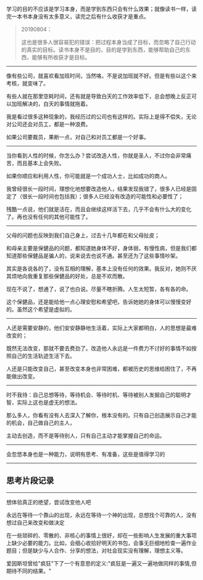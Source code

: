 学习的目的不应该是学习本身，而是学到东西只会有什么效果；就像读书一样，读完一本书本身没有太多意义，读完之后有什么收获才是重点。

> 20190804：
>
> 这也是很多人很容易犯的错误：把过程本身当成了目标，而忽略了自己行动的真实的目标。读书本身不是目的，目的是学到东西，能够帮助自己的东西，能够有所收获才是目标。

---

像有些公司，就喜欢看加班时间，当然咯，不是说加班就不好。但是有些以这个来考核，就变味了。

有些人就在那里空耗时间，还有就是导致白天的工作效率低下，总会想晚上反正可以加班解决的，白天的事情就拖着。

我是看过很多这种现象的，我经历过的公司也有这样的。实际上是得不偿失，无论对公司还会对员工，都是一种浪费。

如果公司要裁员，果断一点，对自己和对员工都是一个好事。

---

当你看到人性的时候，你怎么办？尝试改造人性，你就是圣人，不过你会非常痛苦，而且基本上会失败。

如果你顺应和利用人性，你可能就是一个成功人士，比如成功的商人。

我曾经很长一段时间，理想化地想要改造他人，结果发现我错了，很多人已经是固定了（很长一段时间也包括我）；很多人已经没有改造的可能性和必要性了；

残酷一点说，他们就是活在，而且会继续这样活下去，几乎不会有什么大的变化了。再也没有任何的其他可能性了。

---

父母的问题也反映到我们自己身上，过去十几年都在和父母扯皮；

和母亲主要是保健品的问题，都知道她身体不好，身体弱，有慢性病，但是我们都知道那些保健品是骗人的，说来说去也说不通。甚至还为了这些事情吵架。

其实是各说各的了，没有互相的理解，基本上没有任何的效果。我反对，她则不厌其烦地向我重复那些保健品的好处，总是不欢而散。

现在不说了，想通了，说了也白说。尽量不瞎折腾。人生太短暂，各有各的命。

这个保健品，还是能给他一点心理安慰和希望吧，告诉她她的身体可以慢慢变好的。虽然这个希望是虚拟的。

---

人还是需要安静的，他们安安静静地生活着，实际上大家都明白，人的思想是最难改变的；

既然无法改变，那就不要去费劲了。改造他人永远是一件费力不讨好的事情不如按照自己的生活轨迹生活下去。

人还是只能改变自己，甚至改变本身也非常困难，都被历史的思维给困住了，不再能做出改变。

---

时不我待：自己总想等待，等待机会、等待时机、等待被别人发掘自己的聪明才智，实际上这也是虚无的想法。

那么多人，你看有没有人去深入了解你，根本没有的。只有自己创造展示自己才能的机会，自己做自己的主人，

主动去创造，而不是等待别人，只有自己主动才能掌握自己的命运。

---

会忽悠本身也是一种能力，说明有思考、有准备，这些是值得学习的

---

## 思考片段记录

---

想体验真正的绝望，尝试改变他人吧

永远在等待一个靠山的出现，永远在等待一个神的出现，总想找个可靠的人，没有想过自己来改变和做决定

在一些琐碎的、零散的、非核心的事情上很好，却在一些影响人生发展的重大事项上缺少必要的能力。比如，会细心收拾好明天的书包，会事无巨细地检查一遍作业题目；但是缺少与人合作、分享的想法，对社会现实没有理解，理想主义等。

爱因斯坦曾给"疯狂"下了一个有意思的定义:"疯狂是一遍又一遍地做同样的事情,但期待不同的结果。"

